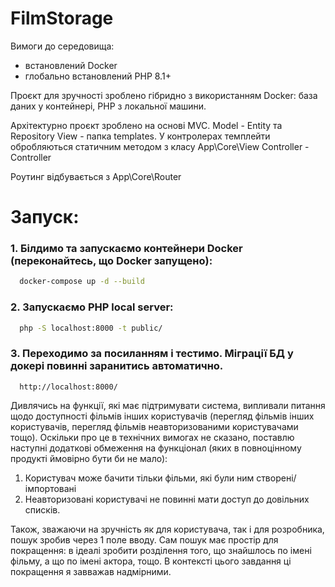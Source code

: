 # FilmStorage
Вимоги до середовища:
 - встановлений Docker
 - глобально встановлений PHP 8.1+

Проєкт для зручності зроблено гібридно з використанням Docker: база даних у контейнері, PHP з локальної машини.

Архітектурно проєкт зроблено на основі MVC. 
 Model - Entity та Repository
 View - папка templates. У контролерах темплейти обробляються статичним методом з класу App\Core\View
 Controller - Controller

Роутинг відбувається з App\Core\Router

# Запуск:

### 1. Білдимо та запускаємо контейнери Docker (переконайтесь, що Docker запущено):
```bash
  docker-compose up -d --build
 ```

### 2. Запускаємо PHP local server:
```bash
  php -S localhost:8000 -t public/
 ```

### 3. Переходимо за посиланням і тестимо. Міграції БД у докері повинні заранитись автоматично.
```
  http://localhost:8000/
 ```


Дивлячись на функції, які має підтримувати система, випливали питання щодо доступності фільмів інших користувачів 
(перегляд фільмів інших користувачів, перегляд фільмів неавторизованими користувачами тощо). Оскільки про це в технічних вимогах не сказано, 
поставлю наступні додаткові обмеження на функціонал (яких в повноцінному продукті ймовірно бути би не мало):

1. Користувач може бачити тільки фільми, які були ним створені/імпортовані
2. Неавторизовані користувачі не повинні мати доступ до довільних списків.

Також, зважаючи на зручність як для користувача, так і для розробника, пошук зробив через 1 поле вводу. Сам пошук має простір для покращення: в ідеалі зробити розділення того, що знайшлось по імені фільму, а що по імені актора, тощо. В контексті цього завдання ці покращення я завважав надмірними.

